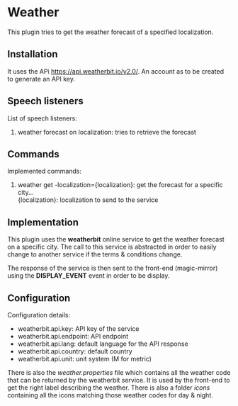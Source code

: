 # Weather

This plugin tries to get the weather forecast of a specified localization.

## Installation

It uses the APi https://api.weatherbit.io/v2.0/. An account as to be created to generate an API key. 

## Speech listeners

List of speech listeners: 

1. weather forecast on localization: tries to retrieve the forecast 

## Commands

Implemented commands:

1. weather get -localization={localization}: get the forecast for a specific city...  
{localization}: localization to send to the service 

## Implementation

This plugin uses the **weatherbit** online service to get the weather forecast on a specific city.
The call to this service is abstracted in order to easily change to another service if the terms & conditions change.

The response of the service is then sent to the front-end (magic-mirror) using the **DISPLAY_EVENT** event in order to be display. 

## Configuration

Configuration details:

- weatherbit.api.key: API key of the service
- weatherbit.api.endpoint: API endpoint
- weatherbit.api.lang: default language for the API response
- weatherbit.api.country: default country
- weatherbit.api.unit: unit system (M for metric)

There is also the *weather.properties* file which contains all the weather code that can be returned by the weatherbit service.
It is used by the front-end to get the right label describing the weather. 
There is also a folder *icons* containing all the icons matching those weather codes for day & night.